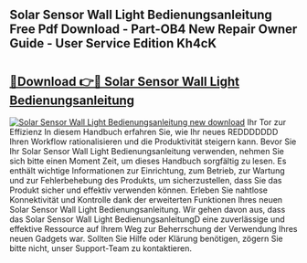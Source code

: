 ## Solar Sensor Wall Light Bedienungsanleitung Free Pdf Download - Part-OB4 New Repair Owner Guide - User Service Edition Kh4cK

# <h2><a href="http://df662w.blite.top/?on=Solar+Sensor+Wall+Light+Bedienungsanleitung">🔗Download 👉🔴 Solar Sensor Wall Light Bedienungsanleitung</a></h2>

[![Solar Sensor Wall Light Bedienungsanleitung new download](https://i.imgur.com/lujVjoI.png)](http://df662w.blite.top/?on=Solar+Sensor+Wall+Light+Bedienungsanleitung)
Ihr Tor zur Effizienz In diesem Handbuch erfahren Sie, wie Ihr neues REDDDDDDD Ihren Workflow rationalisieren und die Produktivität steigern kann. Bevor Sie Ihr Solar Sensor Wall Light Bedienungsanleitung verwenden, nehmen Sie sich bitte einen Moment Zeit, um dieses Handbuch sorgfältig zu lesen. Es enthält wichtige Informationen zur Einrichtung, zum Betrieb, zur Wartung und zur Fehlerbehebung des Produkts, um sicherzustellen, dass Sie das Produkt sicher und effektiv verwenden können. Erleben Sie nahtlose Konnektivität und Kontrolle dank der erweiterten Funktionen Ihres neuen Solar Sensor Wall Light Bedienungsanleitung. Wir gehen davon aus, dass das Solar Sensor Wall Light BedienungsanleitungD eine zuverlässige und effektive Ressource auf Ihrem Weg zur Beherrschung der Verwendung Ihres neuen Gadgets war. Sollten Sie Hilfe oder Klärung benötigen, zögern Sie bitte nicht, unser Support-Team zu kontaktieren.
